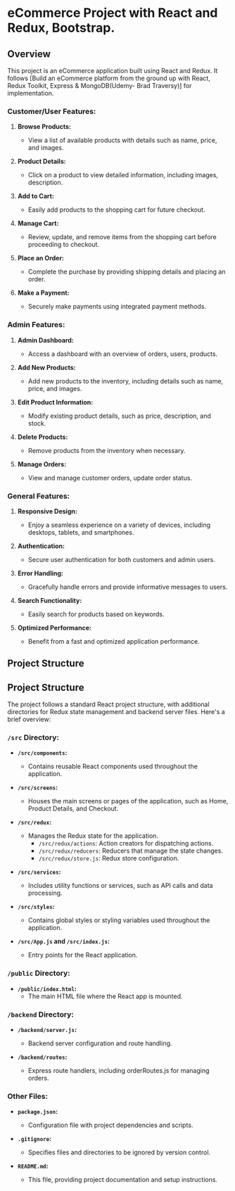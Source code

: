 # eCommerce Project with React and Redux, Bootstrap.
## Overview
This project is an eCommerce application built using React and Redux. It follows [Build an eCommerce platform from the ground up with React, Redux Toolkit, Express & MongoDB(Udemy- Brad Traversy)] for implementation.
### Customer/User Features:
1. **Browse Products:**
   - View a list of available products with details such as name, price, and images.

2. **Product Details:**
   - Click on a product to view detailed information, including images, description.

3. **Add to Cart:**
   - Easily add products to the shopping cart for future checkout.

4. **Manage Cart:**
   - Review, update, and remove items from the shopping cart before proceeding to checkout.

5. **Place an Order:**
   - Complete the purchase by providing shipping details and placing an order.

6. **Make a Payment:**
   - Securely make payments using integrated payment methods.

### Admin Features:
1. **Admin Dashboard:**
   - Access a dashboard with an overview of orders, users, products.

2. **Add New Products:**
   - Add new products to the inventory, including details such as name, price, and images.

3. **Edit Product Information:**
   - Modify existing product details, such as price, description, and stock.

4. **Delete Products:**
   - Remove products from the inventory when necessary.

5. **Manage Orders:**
   - View and manage customer orders, update order status.
### General Features:
1. **Responsive Design:**
   - Enjoy a seamless experience on a variety of devices, including desktops, tablets, and smartphones.

2. **Authentication:**
   - Secure user authentication for both customers and admin users.

3. **Error Handling:**
   - Gracefully handle errors and provide informative messages to users.

4. **Search Functionality:**
   - Easily search for products based on keywords.

5. **Optimized Performance:**
   - Benefit from a fast and optimized application performance.



## Project Structure
## Project Structure

The project follows a standard React project structure, with additional directories for Redux state management and backend server files. Here's a brief overview:

### `/src` Directory:

- **`/src/components`:**
  - Contains reusable React components used throughout the application.

- **`/src/screens`:**
  - Houses the main screens or pages of the application, such as Home, Product Details, and Checkout.

- **`/src/redux`:**
  - Manages the Redux state for the application.
    - `/src/redux/actions`: Action creators for dispatching actions.
    - `/src/redux/reducers`: Reducers that manage the state changes.
    - `/src/redux/store.js`: Redux store configuration.

- **`/src/services`:**
  - Includes utility functions or services, such as API calls and data processing.

- **`/src/styles`:**
  - Contains global styles or styling variables used throughout the application.

- **`/src/App.js` and `/src/index.js`:**
  - Entry points for the React application.

### `/public` Directory:

- **`/public/index.html`:**
  - The main HTML file where the React app is mounted.

### `/backend` Directory:

- **`/backend/server.js`:**
  - Backend server configuration and route handling.

- **`/backend/routes`:**
  - Express route handlers, including orderRoutes.js for managing orders.

### Other Files:

- **`package.json`:**
  - Configuration file with project dependencies and scripts.

- **`.gitignore`:**
  - Specifies files and directories to be ignored by version control.

- **`README.md`:**
  - This file, providing project documentation and setup instructions.
